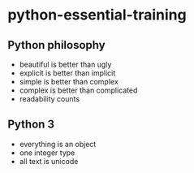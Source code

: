 # python-essential-training

## Python philosophy
- beautiful is better than ugly
- explicit is better than implicit
- simple is better than complex
- complex is better than complicated
- readability counts

## Python 3
- everything is an object
- one integer type
- all text is unicode